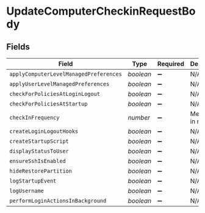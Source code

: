 # UpdateComputerCheckinRequestBody


## Fields

| Field                                  | Type                                   | Required                               | Description                            |
| -------------------------------------- | -------------------------------------- | -------------------------------------- | -------------------------------------- |
| `applyComputerLevelManagedPreferences` | *boolean*                              | :heavy_minus_sign:                     | N/A                                    |
| `applyUserLevelManagedPreferences`     | *boolean*                              | :heavy_minus_sign:                     | N/A                                    |
| `checkForPoliciesAtLoginLogout`        | *boolean*                              | :heavy_minus_sign:                     | N/A                                    |
| `checkForPoliciesAtStartup`            | *boolean*                              | :heavy_minus_sign:                     | N/A                                    |
| `checkInFrequency`                     | *number*                               | :heavy_minus_sign:                     | Measured in minutes                    |
| `createLoginLogoutHooks`               | *boolean*                              | :heavy_minus_sign:                     | N/A                                    |
| `createStartupScript`                  | *boolean*                              | :heavy_minus_sign:                     | N/A                                    |
| `displayStatusToUser`                  | *boolean*                              | :heavy_minus_sign:                     | N/A                                    |
| `ensureSshIsEnabled`                   | *boolean*                              | :heavy_minus_sign:                     | N/A                                    |
| `hideRestorePartition`                 | *boolean*                              | :heavy_minus_sign:                     | N/A                                    |
| `logStartupEvent`                      | *boolean*                              | :heavy_minus_sign:                     | N/A                                    |
| `logUsername`                          | *boolean*                              | :heavy_minus_sign:                     | N/A                                    |
| `performLoginActionsInBackground`      | *boolean*                              | :heavy_minus_sign:                     | N/A                                    |